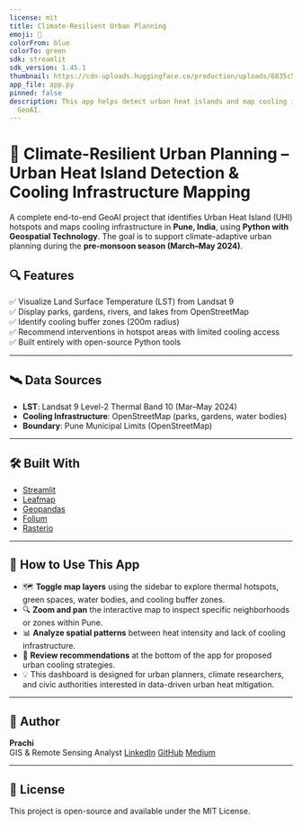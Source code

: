 ```yaml
---
license: mit
title: Climate-Resilient Urban Planning
emoji: 🌆
colorFrom: blue
colorTo: green
sdk: streamlit
sdk_version: 1.45.1
thumbnail: https://cdn-uploads.huggingface.co/production/uploads/6835c53f0e3ff0534c0b1c49/Goxdc2uGr_nbBDlmSFh6U.png
app_file: app.py
pinned: false
description: This app helps detect urban heat islands and map cooling infrastructures using Remote Sensing and
  GeoAI.
---
```


# 🌆 Climate-Resilient Urban Planning – Urban Heat Island Detection & Cooling Infrastructure Mapping

A complete end-to-end GeoAI project that identifies Urban Heat Island (UHI) hotspots and maps cooling infrastructure in **Pune, India**, using **Python with Geospatial Technology**. The goal is to support climate-adaptive urban planning during the **pre-monsoon season (March–May 2024)**.

## 🔍 Features

✅ Visualize Land Surface Temperature (LST) from Landsat 9  
✅ Display parks, gardens, rivers, and lakes from OpenStreetMap  
✅ Identify cooling buffer zones (200m radius)  
✅ Recommend interventions in hotspot areas with limited cooling access  
✅ Built entirely with open-source Python tools

---

## 🛰️ Data Sources

- **LST**: Landsat 9 Level-2 Thermal Band 10 (Mar–May 2024)
- **Cooling Infrastructure**: OpenStreetMap (parks, gardens, water bodies)
- **Boundary**: Pune Municipal Limits (OpenStreetMap)

---

## 🛠 Built With

- [Streamlit](https://streamlit.io/)
- [Leafmap](https://github.com/giswqs/leafmap)
- [Geopandas](https://geopandas.org/)
- [Folium](https://python-visualization.github.io/folium/)
- [Rasterio](https://rasterio.readthedocs.io/)

---

## 📌 How to Use This App

- 🗺️ **Toggle map layers** using the sidebar to explore thermal hotspots, green spaces, water bodies, and cooling buffer zones.
- 🔍 **Zoom and pan** the interactive map to inspect specific neighborhoods or zones within Pune.
- 📊 **Analyze spatial patterns** between heat intensity and lack of cooling infrastructure.
- 📌 **Review recommendations** at the bottom of the app for proposed urban cooling strategies.
- 💡 This dashboard is designed for urban planners, climate researchers, and civic authorities interested in data-driven urban heat mitigation.

---

## 🧠 Author

**Prachi**  
GIS & Remote Sensing Analyst 
[LinkedIn](https://www.linkedin.com/in/prachisarode95) 
[GitHub](https://github.com/prachisarode95)
[Medium](https://medium.com/@prachisarode)

---

## 📖 License

This project is open-source and available under the MIT License.